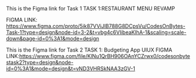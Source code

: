 This is the Figma link for Task 1
TASK 1:RESTAURANT MENU REVAMP

FIGMA LINK:
https://www.figma.com/proto/5ik87VViJlB788G8DCpsVu/CodesOnBytes-Task-1?type=design&node-id=3-2&t=vbg4c6VIibeaKlhA-1&scaling=scale-down&page-id=0%3A1&mode=design

This is the Figma link for Task 2
TASK 1: Budgeting App UIUX
FIGMA LINK:https://www.figma.com/file/KlNu1QrBH906OAnYCZrwx0/codesonbytestask2?type=design&node-id=0%3A1&mode=design&t=vND3VHRSkNAA3zGV-1
